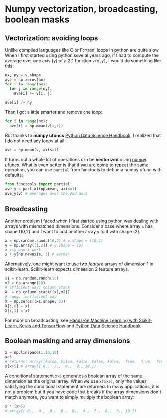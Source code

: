 # Numpy vectorization, broadcasting, boolean masks

## Vectorization: avoiding loops

Unlike compiled languages like C or Fortran, loops in python are quite slow. When I first started using python several years ago, if I had to compute the average over one axis (y) of a 2D function `v(x,y)`, I would do something like this:
```python
nx, ny = v.shape
ave = np.zeros(nx)
for i in range(nx):
  for j in range(ny):
    ave[i] += v[i, j]
    
ave[i] /= ny
```

Then I got a little smarter and remove one loop:
```python
for i in range(nx):
  ave[i] = np.mean(v[i,:]) 
```

But thanks to **numpy ufuncs** [Python Data Science Handbook](https://jakevdp.github.io/PythonDataScienceHandbook/02.03-computation-on-arrays-ufuncs.html), I realized that I do not need any loops at all:
```python
ave = np.mean(v, axis=1)
```
It turns out a whole lot of operations can be **vectorized** using [numpy ufuncs](https://docs.scipy.org/doc/numpy/reference/ufuncs.html). What is even better is that if you are going to repeat the same operation, you can use `partial` from functools to define a numpy ufunc with defaults:
```python
from functools import partial
ave_y = partial(np.mean, axis=1)
ave_y(v) # averages over the 2nd axis
```

## Broadcasting 

Another problem I faced when I first started using python was dealing with arrays with mismatched dimensions. Consider a case where array `x` has shape (10,2) and I want to add another array `y` to it with shape (2). 

```python
x = np.random.randn(10,2) # x.shape = (10,2)
y = np.array([1,2]) # y.shape = (2)
# x+y won't work
x + y[np.newaxis, :] # works!
```

Alternatively, one might want to use two *feature* arrays of dimension 1 in scikit-learn. Scikit-learn expects dimension 2 feature arrays. 
```python
x1 = np.random.randn(10)
x2 = np.arange(10)
# Efficient way: column_stack
X  = np.column_stack((x1,x2))
# Long, inefficient way
X = np.zeros((x1.shape, 2))
X[:,0] = x1
X[:,1] = x2
```
For more on broadcasting, see [Hands-on Machine Learning with Scikit-Learn, Keras and TensorFlow](https://github.com/ageron/handson-ml2/blob/master/tools_numpy.ipynb) and [Python Data Science Handbook](https://jakevdp.github.io/PythonDataScienceHandbook/02.05-computation-on-arrays-broadcasting.html)


## Boolean masking and array dimensions

```python
x = np.linspace(1,10,10)
x>5
# returns: array([False, False, False, False, False,  True,  True,  True,  True, True])
x[x>5] # array([ 6.,  7.,  8.,  9., 10.])

```
A conditional statement `x>5` generates a boolean array of the same dimension as the original array. When we use `x[x>5]`, only the values satisfying the conditional statement are returned. In many applications, it is not a problem but if you have code that breaks if the array dimensions don't match anymore, you want to simply multiply the boolean array:

```python
x * (x>5)
# array([ 0.,  0.,  0.,  0.,  0.,  6.,  7.,  8.,  9., 10.])
```


